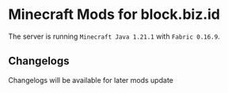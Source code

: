 # Minecraft Mods for block.biz.id
The server is running `Minecraft Java 1.21.1` with `Fabric 0.16.9`.

## Changelogs
Changelogs will be available for later mods update
